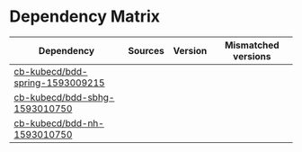 # Dependency Matrix

Dependency | Sources | Version | Mismatched versions
---------- | ------- | ------- | -------------------
[cb-kubecd/bdd-spring-1593009215](https://github.com/cb-kubecd/bdd-spring-1593009215.git) |  | []() | 
[cb-kubecd/bdd-sbhg-1593010750](https://github.com/cb-kubecd/bdd-sbhg-1593010750.git) |  | []() | 
[cb-kubecd/bdd-nh-1593010750](https://github.com/cb-kubecd/bdd-nh-1593010750.git) |  | []() | 
